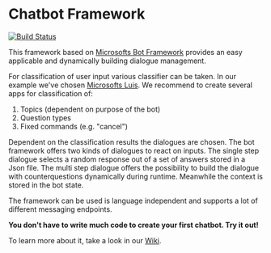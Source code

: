 # Chatbot Framework
[![Build Status](https://dev.azure.com/ESCde/chatbot-framework/_apis/build/status/chatbot-framework-ASP.NET%20Core-CI?branchName=master)](https://dev.azure.com/ESCde/chatbot-framework/_build/latest?definitionId=25&branchName=master)

This framework based on [Microsofts Bot Framework](https://dev.botframework.com/) provides an easy applicable and dynamically building dialogue management. 

For classification of user input various classifier can be taken. In our example we've chosen [Microsofts Luis](https://luis.ai/). We recommend to create several apps for classification of: 
1) Topics (dependent on purpose of the bot)
2) Question types
3) Fixed commands (e.g. "cancel")

Dependent on the classification results the dialogues are chosen.
The bot framework offers two kinds of dialogues to react on inputs.
The single step dialogue selects a random response out of a set of answers stored in a Json file.
The multi step dialogue offers the possibility to build the dialogue with counterquestions dynamically during runtime.
Meanwhile the context is stored in the bot state.

The framework can be used is language independent and supports a lot of different messaging endpoints. 

**You don't have to write much code to create your first chatbot. Try it out!**

To learn more about it, take a look in our [Wiki](https://github.com/ESCdeGmbH/chatbot-framework/wiki).